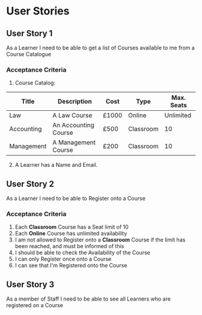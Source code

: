 # User Stories

## User Story 1

As a Learner I need to be able to get a list of Courses available to me from a Course Catalogue

### Acceptance Criteria

1. Course Catalog:

| Title      | Description          | Cost  | Type      | Max. Seats |
| ---------- | -------------------- | ----- | --------- | ---------- |
| Law        | A Law Course         | £1000 | Online    | Unlimited  |
| Accounting | An Accounting Course | £500  | Classroom | 10         |
| Management | A Management Course  | £200  | Classroom | 10         |

2. A Learner has a Name and Email.

## User Story 2

As a Learner I need to be able to Register onto a Course

### Acceptance Criteria

1. Each **Classroom** Course has a Seat limit of 10
2. Each **Online** Course has unlimited availability
3. I am not allowed to Register onto a **Classroom** Course if the limit has been reached, and must be informed of this
4. I should be able to check the Availability of the Course
5. I can only Register once onto a Course
6. I can see that I'm Registered onto the Course


## User Story 3

As a member of Staff I need to be able to see all Learners who are registered on a Course
